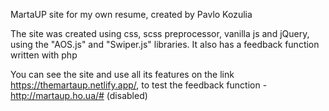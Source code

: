 MartaUP site for my own resume, created by Pavlo Kozulia

The site was created using css, scss preprocessor, vanilla js and jQuery, using the "AOS.js" and "Swiper.js" libraries. It also has a feedback function written with php

You can see the site and use all its features on the link https://themartaup.netlify.app/, to test the feedback function - http://martaup.ho.ua/# (disabled)
